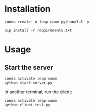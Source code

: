 

# Installation
```
conda create -n leap-comm python=3.8 -y

pip install -r requirements.txt
```

# Usage
## Start the server


```
conda activate leap-comm
python start-server.py
```
In another terminal, run the client:
```
conda activate leap-comm
python client-test.py
```


